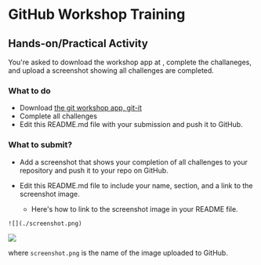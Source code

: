 # GitHub Workshop Training

## Hands-on/Practical Activity

You're asked to download the workshop app at [](), complete the challaneges, and upload a screenshot showing all challenges are completed.

### What to do
- Download [the git workshop app, git-it](https://github.com/cpit251/git-it/releases/tag/4.1.0)
- Complete all challenges
- Edit this README.md file with your submission and push it to GitHub.

### What to submit?

- Add a screenshot that shows your completion of all challenges to your repository and push it to your repo on GitHub.
- Edit this README.md file to include your name, section, and a link to the screenshot image.

  - Here's how to link to the screenshot image in your README file.

```
![](./screenshot.png)
```

![](./screenshot.png)

where `screenshot.png` is the name of the image uploaded to GitHub.